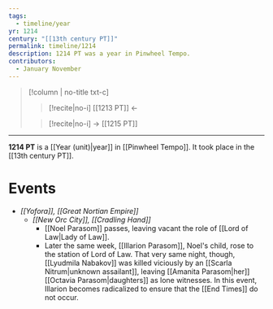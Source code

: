 ```yaml
---
tags:
  - timeline/year
yr: 1214
century: "[[13th century PT]]"
permalink: timeline/1214
description: 1214 PT was a year in Pinwheel Tempo.
contributors:
  - January November
---
```

>[!column | no-title txt-c]
>>[!recite|no-i] [[1213 PT]] ←
>
>> [!recite|no-i] → [[1215 PT]]

---
**1214 PT** is a [[Year (unit)|year]] in [[Pinwheel Tempo]]. It took place in the [[13th century PT]]. 

# Events

* _[[Yofora]], [[Great Nortian Empire]]_
    - *[[New Orc City]], [[Cradling Hand]]*
        - [[Noel Parasom]] passes, leaving vacant the role of [[Lord of Law|Lady of Law]].
        - Later the same week, [[Illarion Parasom]], Noel's child, rose to the station of Lord of Law. That very same night, though, [[Lyudmila Nabakov]] was killed viciously by an [[Scarla Nitrum|unknown assailant]], leaving [[Amanita Parasom|her]] [[Octavia Parasom|daughters]] as lone witnesses. In this event, Illarion becomes radicalized to ensure that the [[End Times]] do not occur.